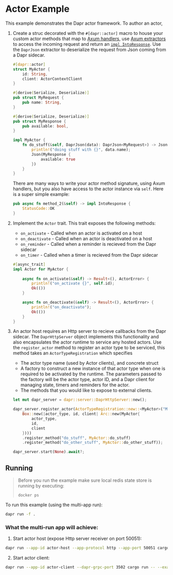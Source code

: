 # Actor Example

This example demonstrates the Dapr actor framework.  To author an actor, 

1. Create a struc decorated with the `#[dapr::actor]` macro to house your custom actor methods that map to [Axum handlers](https://docs.rs/axum/latest/axum/handler/index.html), use [Axum extractors](https://docs.rs/axum/latest/axum/extract/index.html) to access the incoming request and return an [`impl IntoResponse`](https://docs.rs/axum/latest/axum/response/trait.IntoResponse.html).
Use the `DaprJson` extractor to deserialize the request from Json coming from a Dapr sidecar.
    ```rust
    #[dapr::actor]
    struct MyActor {
        id: String,
        client: ActorContextClient
    }
    
    #[derive(Serialize, Deserialize)]
    pub struct MyRequest {
        pub name: String,
    }
    
    #[derive(Serialize, Deserialize)]
    pub struct MyResponse {
        pub available: bool,
    }   

    impl MyActor {
        fn do_stuff(&self, DaprJson(data): DaprJson<MyRequest>) -> Json<MyResponse> {        
            println!("doing stuff with {}", data.name);        
            Json(MyResponse { 
                available: true 
            })
        }    
    }
    ```

    There are many ways to write your actor method signature, using Axum handlers, but you also have access to the actor instance via `self`.  Here is a super simple example:
    ```rust
    pub async fn method_2(&self) -> impl IntoResponse {
        StatusCode::OK
    }
    ```
1. Implement the `Actor` trait.  This trait exposes the following methods:
    - `on_activate` - Called when an actor is activated on a host
    - `on_deactivate` - Called when an actor is deactivated on a host
    - `on_reminder` - Called when a reminder is recieved from the Dapr sidecar
    - `on_timer` - Called when a timer is recieved from the Dapr sidecar


    ```rust
    #[async_trait]
    impl Actor for MyActor {
        
        async fn on_activate(&self) -> Result<(), ActorError> {
            println!("on_activate {}", self.id);
            Ok(())
        }

        async fn on_deactivate(&self) -> Result<(), ActorError> {
            println!("on_deactivate");
            Ok(())
        }
    }
    ```

1. An actor host requires an Http server to recieve callbacks from the Dapr sidecar.  The `DaprHttpServer` object implements this functionality and also encapsulates the actor runtime to service any hosted actors.  Use the `register_actor` method to register an actor type to be serviced, this method takes an `ActorTypeRegistration` which specifies 
    - The actor type name (used by Actor clients), and concrete struct
    - A factory to construct a new instance of that actor type when one is required to be activated by the runtime.  The parameters passed to the factory will be the actor type, actor ID, and a Dapr client for managing state, timers and reminders for the actor.
    - The methods that you would like to expose to external clients.

    ```rust
    let mut dapr_server = dapr::server::DaprHttpServer::new();

    dapr_server.register_actor(ActorTypeRegistration::new::<MyActor>("MyActor", 
        Box::new(|actor_type, id, client| Arc::new(MyActor{
            actor_type, 
            id, 
            client
        })))
        .register_method("do_stuff", MyActor::do_stuff)
        .register_method("do_other_stuff", MyActor::do_other_stuff));

    dapr_server.start(None).await?;
    ```


## Running

> Before you run the example make sure local redis state store is running by executing:
> ```
> docker ps
> ```

To run this example (using the multi-app run):


<!-- STEP
name: Run Multi-App
output_match_mode: substring
expected_stdout_lines:
  - 'dapr::server::actor::runtime] registered actor MyActor'
  - 'Request for actor_type: MyActor, actor_id: a1'
  - '== APP - actor-server == on_activate a1'
  - '== APP - actor-server == doing stuff with test'
  - '== APP - actor-server == get_actor_state GetActorStateResponse { data: [] }'
  - '== APP - actor-client == Response: Ok('
  - '== APP - actor-client ==     MyResponse {'
  - '== APP - actor-client ==         available: true,'
  - '== APP - actor-client ==     },'
  - '== APP - actor-client == )'
background: true
sleep: 30
timeout_seconds: 30
-->

```bash
dapr run -f .
```

<!-- END_STEP -->

### What the multi-run app will achieve:

1. Start actor host (expose Http server receiver on port 50051):
```bash
dapr run --app-id actor-host --app-protocol http --app-port 50051 cargo run -- --example actor-server
```

2. Start actor client:
```bash
dapr run --app-id actor-client --dapr-grpc-port 3502 cargo run -- --example actor-client

```

